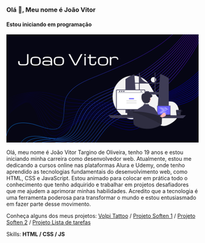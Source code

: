 ### Olá 👋, Meu nome é João Vitor
#### Estou iniciando em programação
![Estou iniciando em programação](https://raw.githubusercontent.com/LIGHTCLYDE/banner/e292f258b6c3c80163fefdd3badcfaecaff11ac8/Apresenta%C3%A7%C3%A3o%20de%20Arquitetura%20Tecnologia%20Moderna%20Preto%20Azul.png)

Olá, meu nome é João Vitor Targino de Oliveira, tenho 19 anos e estou iniciando minha carreira como desenvolvedor web. Atualmente, estou me dedicando a cursos online nas plataformas Alura e Udemy, onde tenho aprendido as tecnologias fundamentais do desenvolvimento web, como HTML, CSS e JavaScript.
Estou animado para colocar em prática todo o conhecimento que tenho adquirido e trabalhar em projetos desafiadores que me ajudem a aprimorar minhas habilidades. Acredito que a tecnologia é uma ferramenta poderosa para transformar o mundo e estou entusiasmado em fazer parte desse movimento.

Conheça alguns dos meus projetos:
[Volpi Tattoo](https://joaovitor-web-developer.github.io/Volpi-Tattoo/) / 
[Projeto Soften 1](https://joaovitor-web-developer.github.io/ProjetoSoftenFront_1/) / 
[Projeto Soften 2](https://joaovitor-web-developer.github.io/ProjetoSoftenFront_2/) /
[Projeto Lista de tarefas](https://joaovitor-web-developer.github.io/Lista-de-tarefas/)

Skills: **HTML / CSS / JS**




